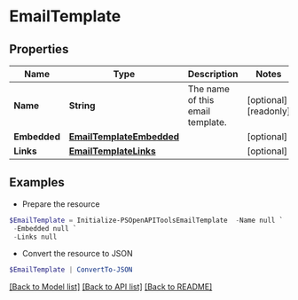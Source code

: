 # EmailTemplate
## Properties

Name | Type | Description | Notes
------------ | ------------- | ------------- | -------------
**Name** | **String** | The name of this email template. | [optional] [readonly] 
**Embedded** | [**EmailTemplateEmbedded**](EmailTemplateEmbedded.md) |  | [optional] 
**Links** | [**EmailTemplateLinks**](EmailTemplateLinks.md) |  | [optional] 

## Examples

- Prepare the resource
```powershell
$EmailTemplate = Initialize-PSOpenAPIToolsEmailTemplate  -Name null `
 -Embedded null `
 -Links null
```

- Convert the resource to JSON
```powershell
$EmailTemplate | ConvertTo-JSON
```

[[Back to Model list]](../README.md#documentation-for-models) [[Back to API list]](../README.md#documentation-for-api-endpoints) [[Back to README]](../README.md)


